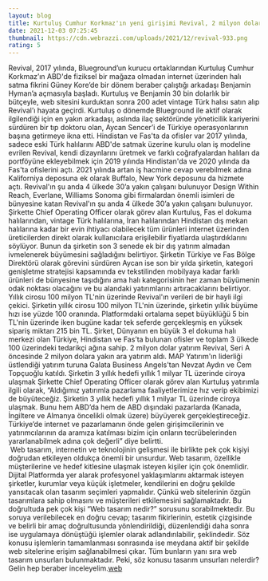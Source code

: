 ```yaml
--- 
layout: blog
title: Kurtuluş Cumhur Korkmaz'ın yeni girişimi Revival, 2 milyon dolar yatırım aldı
date: 2021-12-03 07:25:45
thumbnail: https://cdn.webrazzi.com/uploads/2021/12/revival-933.png
rating: 5
---
```


Revival, 2017 yılında, Blueground’un kurucu ortaklarından Kurtuluş Cumhur Korkmaz’ın ABD'de fiziksel bir mağaza olmadan internet üzerinden halı satma fikrini Güney Kore’de bir dönem beraber çalıştığı arkadaşı Benjamin Hyman’a açmasıyla başladı. Kurtuluş ve Benjamin 30 bin dolarlık bir bütçeyle, web sitesini kurduktan sonra 200 adet vintage Türk halısı satın alıp Revival’ı hayata geçirdi.
Kurtuluş o dönemde Blueground ile aktif olarak ilgilendiği için en yakın arkadaşı, aslında ilaç sektöründe yöneticilik kariyerini sürdüren bir tıp doktoru olan, Aycan Sencer’i de Türkiye operasyonlarının başına getirmeye ikna etti.
Hindistan ve Fas'ta da ofisler var
2017 yılında, sadece eski Türk halılarını ABD'de satmak üzerine kurulu olan iş modeline evrilen Revival, kendi dizaynlarını üretmek ve farklı coğrafyalardan halıları da portföyüne ekleyebilmek için 2019 yılında Hindistan'da ve 2020 yılında da Fas'ta ofislerini açtı. 2021 yılında artan iş hacmine cevap verebilmek adına Kaliforniya deposuna ek olarak Buffalo, New York deposunu da hizmete açtı.
Revival'ın şu anda 4 ülkede 30’a yakın çalışanı bulunuyor
Design Within Reach, Everlane, Williams Sonoma gibi firmalardan önemli isimleri de bünyesine katan Revival'ın şu anda 4 ülkede 30’a yakın çalışanı bulunuyor. Şirkette Chief Operating Officer olarak görev alan Kurtuluş, Fas el dokuma halılarından, vintage Türk halılarına, İran halılarından Hindistan dış mekan halılarına kadar bir evin ihtiyacı olabilecek tüm ürünleri internet üzerinden üreticilerden direkt olarak kullanıcılara erişilebilir fiyatlarda ulaştırdıklarını söylüyor. Bunun da şirketin son 3 senede ek bir dış yatırım almadan ivmelenerek büyümesini sağladığını belirtiyor.
Şirketin Türkiye ve Fas Bölge Direktörü olarak görevini sürdüren Aycan ise son bir yılda şirketin, kategori genişletme stratejisi kapsamında ev tekstilinden mobilyaya kadar farklı ürünleri de bünyesine taşıdığını ama halı kategorisinin her zaman büyümenin odak noktası olacağını ve bu alandaki yatırımlarını artıracaklarını belirtiyor.
Yıllık cirosu 100 milyon TL'nin üzerinde
Revival'ın verileri de bir hayli ilgi çekici. Şirketin yıllık cirosu 100 milyon TL'nin üzerinde, şirketin yıllık büyüme hızı ise yüzde 100 oranında. Platformdaki ortalama sepet büyüklüğü 5 bin TL'nin üzerinde iken bugüne kadar tek seferde gerçekleşmiş en yüksek sipariş miktarı 215 bin TL. Şirket, Dünyanın en büyük 3 el dokuma halı merkezi olan Türkiye, Hindistan ve Fas’ta bulunan ofisler ve toplam 3 ülkede 100 üzerindeki tedarikçi ağına sahip.
2 milyon dolar yatırım
Revival, Seri A öncesinde 2 milyon dolara yakın ara yatırım aldı. MAP Yatırım'ın liderliği üstlendiği yatırım turuna Galata Business Angels'tan Nevzat Aydın ve Cem Topçuoğlu katıldı.
Şirketin 3 yıllık hedefi yıllık 1 milyar TL üzerinde ciroya ulaşmak
Şirkette Chief Operating Officer olarak görev alan Kurtuluş yatırımla ilgili olarak, “Aldığımız yatırımla pazarlama faaliyetlerimize hız verip ekibimizi de büyüteceğiz. Şirketin 3 yıllık hedefi yıllık 1 milyar TL üzerinde ciroya ulaşmak. Bunu hem ABD’da hem de ABD dışındaki pazarlarda (Kanada, İngiltere ve Almanya öncelikli olmak üzere) büyüyerek gerçekleştireceğiz. Türkiye’de internet ve pazarlamanın önde gelen girişimcilerinin ve yatırımcılarının da aramıza katılması bizim için onların tecrübelerinden yararlanabilmek adına çok değerli” diye belirtti.
</br>&nbsp;Web tasarım, internetin ve teknolojinin gelişmesi ile birlikte pek çok kişiyi doğrudan etkileyen oldukça önemli bir unsurdur. Web tasarım, özellikle müşterilerine ve hedef kitlesine ulaşmak isteyen kişiler için çok önemlidir. Dijital Platformda yer alarak profesyonel yaklaşımlarını aktarmak isteyen şirketler, kurumlar veya küçük işletmeler, kendilerini en doğru şekilde yansıtacak olan tasarım seçimleri yapmalıdır. Çünkü web sitelerinin özgün tasarımlara sahip olmasını ve müşterileri etkilemesini sağlamaktadır. Bu doğrultuda pek çok kişi “Web tasarım nedir?” sorusunu sorabilmektedir. Bu soruya verilebilecek en doğru cevap; tasarım fikirlerinin, estetik çizgisinde ve belirli bir amaç doğrultusunda yönlendirildiği, düzenlendiği daha sonra ise uygulamaya dönüştüğü işlemler olarak adlandırılabilir, şeklindedir. Söz konusu işlemlerin tamamlanması sonrasında ise meydana aktif bir şekilde web sitelerine erişim sağlanabilmesi çıkar. Tüm bunların yanı sıra web tasarım unsurları bulunmaktadır. Peki, söz konusu tasarım unsurları nelerdir? Gelin hep beraber inceleyelim.<a href="https://www.developerbilisim.com/web-tasarim">web</a>